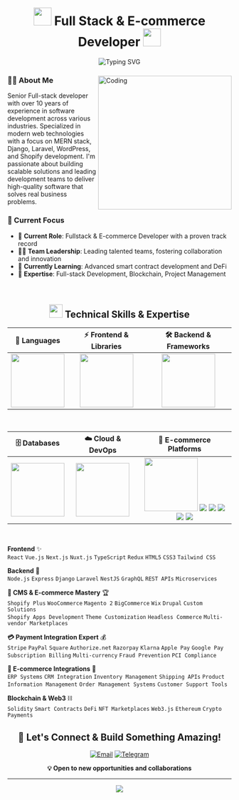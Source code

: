 <div>
  <h1 align="center">
  <img src="https://user-images.githubusercontent.com/74038190/213844263-a8897a51-32f4-4b3b-b5c2-e1528b89f6f3.png" width="40" /> 
  Full Stack & E-commerce Developer 
  <img src="https://user-images.githubusercontent.com/74038190/213844263-a8897a51-32f4-4b3b-b5c2-e1528b89f6f3.png" width="40" />
</h1>

<div align="center">
  <img src="https://readme-typing-svg.herokuapp.com?font=Fira+Code&pause=1000&color=36BCF7&center=true&vCenter=true&width=435&lines=Senior+Full-Stack+Developer;10%2B+Years+Experience;MERN+%7C+Django+%7C+Laravel+Expert;Blockchain+%26+DeFi+Enthusiast" alt="Typing SVG" />
</div>

<div>
  <img align="right" alt="Coding" height="300" src="https://github.com/kentaurse/kentaurse/blob/main/assests/images/coding.gif" />
  
  ### 👨‍💻 About Me
   Senior Full-stack developer with over 10 years of experience in software development across various industries. Specialized in modern web technologies with a focus on MERN stack, Django, Laravel, WordPress, and Shopify development.
   I'm passionate about building scalable solutions and leading development teams to deliver high-quality software that solves real business problems.
  
  ### 🚀 Current Focus
  
  - 💼 **Current Role**: Fullstack & E-commerce Developer with a proven track record
  - 👨‍💼 **Team Leadership**: Leading talented teams, fostering collaboration and innovation
  - 🌱 **Currently Learning**: Advanced smart contract development and DeFi
  - 💬 **Expertise**: Full-stack Development, Blockchain, Project Management
</div>

<br clear="both"/>

<h2 align="center">
  <img src="https://github.com/kentaurse/kentaurse/blob/main/assests/images/code.gif" width="30"> 
  Technical Skills & Expertise
</h2>

<div align="center">
  <table>
    <thead>
      <tr>
        <th>🔧 Languages</th>
        <th>⚡ Frontend & Libraries</th>
        <th>🛠️ Backend & Frameworks</th>
      </tr>
    </thead>
    <tbody>
      <tr>
        <td align="center">
          <img height="120" src="https://skillicons.dev/icons?i=js,ts,nodejs,solidity,cpp,cs,php,py,rust,ruby&perline=5" />
        </td>
        <td align="center">
          <img height="120" src="https://skillicons.dev/icons?i=react,vue,nextjs,nuxtjs,redux,html,css,sass,tailwind,bootstrap&perline=5" />
        </td>
        <td align="center">
          <img height="120" src="https://skillicons.dev/icons?i=nestjs,express,laravel,django,graphql,fastapi,spring,flask,nodejs,nginx&perline=5" />
        </td>
      </tr>
    </tbody>
  </table>
</div>

<br/>

<div align="center">
  <table>
    <thead>
      <tr>
        <th>🗄️ Databases</th>
        <th>☁️ Cloud & DevOps</th>
        <th>🛒 E-commerce Platforms</th>
      </tr>
    </thead>
    <tbody>
      <tr>
        <td align="center">
          <img height="120" src="https://skillicons.dev/icons?i=mongodb,mysql,postgres,sqlite,redis,firebase&perline=3" />
        </td>
        <td align="center">
          <img height="120" src="https://skillicons.dev/icons?i=aws,gcp,azure,docker,kubernetes,jenkins,vercel,netlify,heroku,digitalocean&perline=5" />
        </td>
        <td align="center">
          <img height="120" src="https://skillicons.dev/icons?i=wordpress&perline=2" />
          <img src="https://img.shields.io/badge/shopify-8DB543?style=for-the-badge&logo=Shopify&logoColor=white"/>
          <img src="https://img.shields.io/badge/WooCommerce-96588A?style=for-the-badge&logo=woocommerce&logoColor=white"/>
          <img src="https://img.shields.io/badge/Magento-EE672F?style=for-the-badge&logo=magento&logoColor=white"/>
          <img src="https://img.shields.io/badge/PrestaShop-DF0067?style=for-the-badge&logo=prestashop&logoColor=white"/>
          <img src="https://img.shields.io/badge/BigCommerce-121118?style=for-the-badge&logo=bigcommerce&logoColor=white"/>
        </td>
      </tr>
    </tbody>
  </table>
</div>

<br/>


<div>
  
 **Frontend** ✨  
  `React` `Vue.js` `Next.js` `Nuxt.js` `TypeScript` `Redux` `HTML5` `CSS3` `Tailwind CSS`
  
  **Backend** 🚀  
  `Node.js` `Express` `Django` `Laravel` `NestJS` `GraphQL` `REST APIs` `Microservices`
  
  **🛒 CMS & E-commerce Mastery** 🏆  
  `Shopify Plus` `WooCommerce` `Magento 2` `BigCommerce` `Wix` `Drupal` `Custom Solutions`  
  `Shopify Apps Development` `Theme Customization` `Headless Commerce` `Multi-vendor Marketplaces`
  
  **💳 Payment Integration Expert** 💰  
  `Stripe` `PayPal` `Square` `Authorize.net` `Razorpay` `Klarna` `Apple Pay` `Google Pay`  
  `Subscription Billing` `Multi-currency` `Fraud Prevention` `PCI Compliance`
  
  **🔄 E-commerce Integrations** 🔌  
  `ERP Systems` `CRM Integration` `Inventory Management` `Shipping APIs`
  `Product Information Management` `Order Management Systems` `Customer Support Tools`
  
  **Blockchain & Web3** ⛓️  
  `Solidity` `Smart Contracts` `DeFi` `NFT Marketplaces` `Web3.js` `Ethereum` `Crypto Payments`
  
</div>
  

<h2 align="center">🤝 Let's Connect & Build Something Amazing!</h2>

<div align="center">
  
  [![Email](https://img.shields.io/badge/Email-D14836?style=for-the-badge&logo=gmail&logoColor=white)](mailto:srcore3524@gmail.com)
  [![Telegram](https://img.shields.io/badge/Telegram-2CA5E0?style=for-the-badge&logo=telegram&logoColor=white)](https://t.me/srcore3524)
  
  **💡 Open to new opportunities and collaborations**
  
</div>

---

<div align="center">
  <img src="https://capsule-render.vercel.app/api?type=waving&color=gradient&height=120&section=footer&text=Thanks%20for%20visiting!%20🚀&fontSize=24&fontAlignY=70&desc=Let's%20build%20the%20future%20together&descAlignY=85&animation=twinkling" />
</div>
